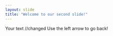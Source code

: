 ```yaml
---
layout: slide
title: "Welcome to our second slide!"
---
```

Your text //changed
Use the left arrow to go back!
